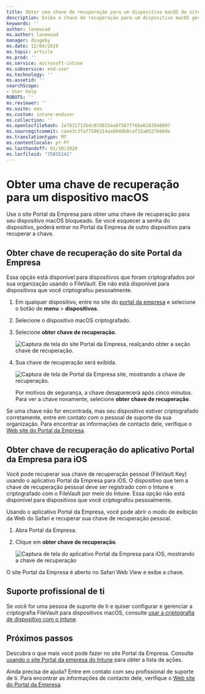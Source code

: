 ```yaml
---
title: Obter uma chave de recuperação para um dispositivo macOS do site Portal da Empresa do Intune
description: Exiba a chave de recuperação para um dispositivo macOS gerenciado e registrado.
keywords: ''
author: lenewsad
ms.author: lanewsad
manager: dougeby
ms.date: 12/04/2019
ms.topic: article
ms.prod: ''
ms.service: microsoft-intune
ms.subservice: end-user
ms.technology: ''
ms.assetid: ''
searchScope:
- User help
ROBOTS: ''
ms.reviewer: ''
ms.suite: ems
ms.custom: intune-enduser
ms.collection: ''
ms.openlocfilehash: 1e7831712b4c07d015aa0f587ff6ba6183940897
ms.sourcegitcommit: caee3c3fa77586314aa8040b0caf32a0527b669e
ms.translationtype: MT
ms.contentlocale: pt-PT
ms.lasthandoff: 01/10/2020
ms.locfileid: "75855241"
---
```

# <a name="get-a-recovery-key-for-a-macos-device"></a>Obter uma chave de recuperação para um dispositivo macOS

Use o site Portal da Empresa para obter uma chave de recuperação para seu dispositivo macOS bloqueado. Se você esquecer a senha do dispositivo, poderá entrar no Portal da Empresa de outro dispositivo para recuperar a chave.  

## <a name="get-recovery-key-from-company-portal-website"></a>Obter chave de recuperação do site Portal da Empresa

Essa opção está disponível para dispositivos que foram criptografados por sua organização usando o FileVault. Ele não está disponível para dispositivos que você criptografou pessoalmente.

1. Em qualquer dispositivo, entre no site do [portal da empresa](https://portal.manage.microsoft.com) e selecione o botão de **menu** > **dispositivos**.  
2. Selecione o dispositivo macOS criptografado.  
3. Selecione **obter chave de recuperação**.  

    ![Captura de tela do site Portal da Empresa, realçando obter a seção chave de recuperação.](./media/1907-recovery2-cpweb-intune.PNG)  

4. Sua chave de recuperação será exibida.

    ![Captura de tela de Portal da Empresa site, mostrando a chave de recuperação.](./media/1907-recovery-cpweb-intune.PNG)  

    Por motivos de segurança, a chave desaparecerá após cinco minutos. Para ver a chave novamente, selecione **obter chave de recuperação**.

Se uma chave não for encontrada, mas seu dispositivo estiver criptografado corretamente, entre em contato com o pessoal de suporte da sua organização. Para encontrar as informações de contacto dele, verifique o [Web site do Portal da Empresa](https://go.microsoft.com/fwlink/?linkid=2010980).  

## <a name="get-recovery-key-from-company-portal-app-for-ios"></a>Obter chave de recuperação do aplicativo Portal da Empresa para iOS

Você pode recuperar sua chave de recuperação pessoal (FileVault Key) usando o aplicativo Portal da Empresa para iOS. O dispositivo que tem a chave de recuperação pessoal deve ser registrado com o Intune e criptografado com o FileVault por meio do Intune. Essa opção não está disponível para dispositivos que você criptografou pessoalmente. 

Usando o aplicativo Portal da Empresa, você pode abrir o modo de exibição da Web do Safari e recuperar sua chave de recuperação pessoal. 

1. Abra Portal da Empresa.
2. Clique em **obter chave de recuperação**.

    ![Captura de tela do aplicativo Portal da Empresa para iOS, mostrando a chave de recuperação](./media/get-recovery-key-cpweb-02.png)  

O site Portal da Empresa é aberto no Safari Web View e exibe a chave. 

## <a name="it-pro-support"></a>Suporte profissional de ti

Se você for uma pessoa de suporte de ti e quiser configurar e gerenciar a criptografia FileVault para dispositivos macOS, consulte [usar a criptografia de dispositivo com o Intune](/intune/protect/encrypt-devices).

## <a name="next-steps"></a>Próximos passos

Descubra o que mais você pode fazer no site Portal da Empresa. Consulte [usando o site Portal da empresa do Intune](using-the-intune-company-portal-website.md) para obter a lista de ações.  

Ainda precisa de ajuda? Entre em contato com seu profissional de suporte de ti. Para encontrar as informações de contacto dele, verifique o [Web site do Portal da Empresa](https://go.microsoft.com/fwlink/?linkid=2010980).  
